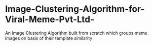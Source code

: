 # Image-Clustering-Algorithm-for-Viral-Meme-Pvt-Ltd-
An Image Clustering Algorithm built from scratch which groups meme images on basis of their template similarity
